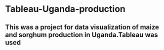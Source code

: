 # Tableau-Uganda-production
##  This was a project for data visualization of maize and sorghum production in Uganda.Tableau was used
